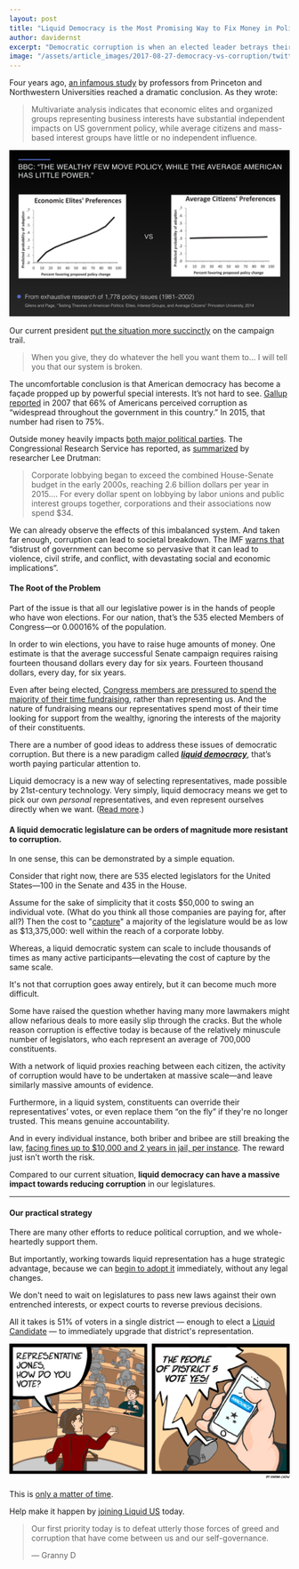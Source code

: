 ```yaml
---
layout: post
title: "Liquid Democracy is the Most Promising Way to Fix Money in Politics"
author: davidernst
excerpt: "Democratic corruption is when an elected leader betrays their responsibilities to their voters, enriching themselves or close allies instead. Unfortunately, most Americans consistently report seeing widespread government corruption..."
image: "/assets/article_images/2017-08-27-democracy-vs-corruption/twitter_large.png"
---
```


Four years ago, [an infamous study](https://www.cambridge.org/core/journals/perspectives-on-politics/article/testing-theories-of-american-politics-elites-interest-groups-and-average-citizens/62327F513959D0A304D4893B382B992B) by professors from Princeton and Northwestern Universities reached a dramatic conclusion. As they wrote:

> Multivariate analysis indicates that economic elites and organized groups representing business interests have substantial independent impacts on US government policy, while average citizens and mass-based interest groups have little or no independent influence.

[![](/assets/article_images/2017-08-27-democracy-vs-corruption/Princeton-Study.png)](/assets/article_images/2017-08-27-democracy-vs-corruption/Princeton-Study.png)

Our current president [put the situation more succinctly](https://www.youtube.com/watch?v=e4tHW9_bb08) on the campaign trail.

> When you give, they do whatever the hell you want them to… I will tell you that our system is broken.

The uncomfortable conclusion is that American democracy has become a façade propped up by powerful special interests. It’s not hard to see. [Gallup reported](https://news.gallup.com/poll/185759/widespread-government-corruption.aspx) in 2007 that 66% of Americans perceived corruption as “widespread throughout the government in this country.” In 2015, that number had risen to 75%.

Outside money heavily impacts [both major political parties](https://www.opensecrets.org/news/2010/11/democrats-and-republicans-sharing-b/). The Congressional Research Service has reported, as [summarized](https://www.theatlantic.com/business/archive/2015/04/how-corporate-lobbyists-conquered-american-democracy/390822/) by researcher Lee Drutman:

> Corporate lobbying began to exceed the combined House-Senate budget in the early 2000s, reaching 2.6 billion dollars per year in 2015…. For every dollar spent on lobbying by labor unions and public interest groups together, corporations and their associations now spend $34.

We can already observe the effects of this imbalanced system. And taken far enough, corruption can lead to societal breakdown. The IMF [warns that](https://www.imf.org/external/pubs/ft/sdn/2016/sdn1605.pdf) “distrust of government can become so pervasive that it can lead to violence, civil strife, and conflict, with devastating social and economic implications”.

#### The Root of the Problem

Part of the issue is that all our legislative power is in the hands of people who have won elections. For our nation, that’s the 535 elected Members of Congress—or 0.00016% of the population.

In order to win elections, you have to raise huge amounts of money. One estimate is that the average successful Senate campaign requires raising fourteen thousand dollars every day for six years. Fourteen thousand dollars, every day, for six years.

Even after being elected, [Congress members are pressured to spend the majority of their time fundraising](https://www.huffingtonpost.com/2013/01/08/call-time-congressional-fundraising_n_2427291.html), rather than representing us. And the nature of fundraising means our representatives spend most of their time looking for support from the wealthy, ignoring the interests of the majority of their constituents.

There are a number of good ideas to address these issues of democratic corruption. But there is a new paradigm called ***[liquid democracy](/2016/09/21/what-is-liquid-democracy/)***, that’s worth paying particular attention to.

Liquid democracy is a new way of selecting representatives, made possible by 21st-century technology. Very simply, liquid democracy means we get to pick our own *personal* representatives, and even represent ourselves directly when we want. ([Read more](/2016/09/21/what-is-liquid-democracy/).)

#### A liquid democratic legislature can be orders of magnitude more resistant to corruption.

In one sense, this can be demonstrated by a simple equation.

Consider that right now, there are 535 elected legislators for the United States—100 in the Senate and 435 in the House.

Assume for the sake of simplicity that it costs $50,000 to swing an individual vote. (What do you think all those companies are paying for, after all?) Then the cost to "[capture](https://en.wikipedia.org/wiki/Regulatory_capture)" a majority of the legislature would be as low as $13,375,000: well within the reach of a corporate lobby.

Whereas, a liquid democratic system can scale to include thousands of times as many active participants—elevating the cost of capture by the same scale.

It's not that corruption goes away entirely, but it can become much more difficult.

Some have raised the question whether having many more lawmakers might allow nefarious deals to more easily slip through the cracks. But the whole reason corruption is effective today is because of the relatively minuscule number of legislators, who each represent an average of 700,000 constituents.

With a network of liquid proxies reaching between each citizen, the activity of corruption would have to be undertaken at massive scale—and leave similarly massive amounts of evidence.

Furthermore, in a liquid system, constituents can override their representatives’ votes, or even replace them “on the fly” if they're no longer trusted. This means genuine accountability.

And in every individual instance, both briber and bribee are still breaking the law, [facing fines up to $10,000 and 2 years in jail, per instance](https://www.law.cornell.edu/uscode/text/18/597). The reward just isn’t worth the risk.

Compared to our current situation, **liquid democracy can have a massive impact towards reducing corruption** in our legislatures.

-----

#### Our practical strategy

There are many other efforts to reduce political corruption, and we whole-heartedly support them.

But importantly, working towards liquid representation has a huge strategic advantage, because we can [begin to adopt it](/2017/11/06/announcing-united-vote/) immediately, without any legal changes.

We don't need to wait on legislatures to pass new laws against their own entrenched interests, or expect courts to reverse previous decisions.

All it takes is 51% of voters in a single district — enough to elect a [Liquid Candidate](/2017/07/04/running-liquid-democracy-candidates/) — to immediately upgrade that district's representation.

[![](/assets/article_images/2017-07-04-running-liquid-democracy-candidates/app-announces-vote-3.jpg)](/2017/07/04/running-liquid-democracy-candidates/)

This is [only a matter of time](/2018/06/06/liquid-is-inevitable/).

Help make it happen by [joining Liquid US](https://liquid.us/join) today.

> Our first priority today is to defeat utterly those forces of greed and corruption that have come between us and our self-governance.
>
> — Granny D

